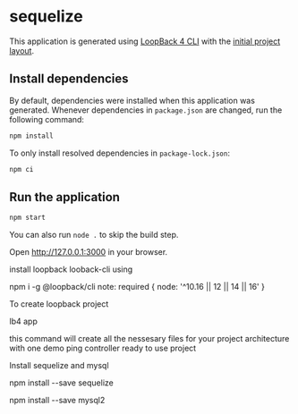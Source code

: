 # sequelize

This application is generated using [LoopBack 4 CLI](https://loopback.io/doc/en/lb4/Command-line-interface.html) with the
[initial project layout](https://loopback.io/doc/en/lb4/Loopback-application-layout.html).

## Install dependencies

By default, dependencies were installed when this application was generated.
Whenever dependencies in `package.json` are changed, run the following command:

```sh
npm install
```

To only install resolved dependencies in `package-lock.json`:

```sh
npm ci
```

## Run the application

```sh
npm start
```

You can also run `node .` to skip the build step.

Open http://127.0.0.1:3000 in your browser.

install loopback looback-cli using

npm i -g @loopback/cli note: required { node: '^10.16 || 12 || 14 || 16' }

To create loopback project

lb4 app

this command will create all the nessesary files for your project architecture with one demo ping controller ready to use project

Install sequelize and mysql

npm install --save sequelize

npm install --save mysql2
